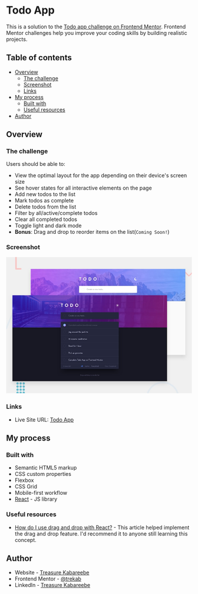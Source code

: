 # Todo App

This is a solution to the [Todo app challenge on Frontend Mentor](https://www.frontendmentor.io/challenges/todo-app-Su1_KokOW). Frontend Mentor challenges help you improve your coding skills by building realistic projects. 

## Table of contents

- [Overview](#overview)
  - [The challenge](#the-challenge)
  - [Screenshot](#screenshot)
  - [Links](#links)
- [My process](#my-process)
  - [Built with](#built-with)
  - [Useful resources](#useful-resources)
- [Author](#author)

## Overview

### The challenge

Users should be able to:

- View the optimal layout for the app depending on their device's screen size
- See hover states for all interactive elements on the page
- Add new todos to the list
- Mark todos as complete
- Delete todos from the list
- Filter by all/active/complete todos
- Clear all completed todos
- Toggle light and dark mode
- **Bonus**: Drag and drop to reorder items on the list(`Coming Soon!`)

### Screenshot

![](./design/desktop-preview.jpg)

### Links
- Live Site URL: [Todo App](https://todo-app-trekab.netlify.app/)

## My process

### Built with

- Semantic HTML5 markup
- CSS custom properties
- Flexbox
- CSS Grid
- Mobile-first workflow
- [React](https://reactjs.org/) - JS library

### Useful resources

- [How do I use drag and drop with React?](https://www.rootstack.com/en/blog/how-do-i-use-drag-and-drop-react/) - This article helped implement the drag and drop feature. I'd recommend it to anyone still learning this concept.

## Author

- Website - [Treasure Kabareebe](https://trekab.io/)
- Frontend Mentor - [@trekab](https://www.frontendmentor.io/profile/trekab)
- LinkedIn - [Treasure Kabareebe](https://www.linkedin.com/in/treasure-kabareebe/)